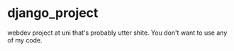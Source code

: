 # django_project
webdev project at uni that's probably utter shite. You don't want to use any of my code.
